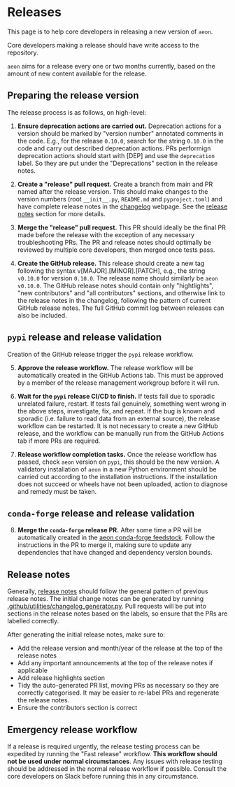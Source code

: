 # Releases

This page is to help core developers in releasing a new version of `aeon`.

Core developers making a release should have write access to the repository.

`aeon` aims for a release every one or two months currently, based on the amount of
new content available for the release.

## Preparing the release version

The release process is as follows, on high-level:

1. **Ensure deprecation actions are carried out.**
  Deprecation actions for a version should be marked by "version number" annotated
  comments in the code. E.g., for the release `0.10.0`, search for the string `0.10.0`
  in the code and carry out described deprecation actions. PRs performign deprecation
  actions should start with [DEP] and use the `deprecation` label. So they are put
  under the "Deprecations" section in the release notes.

2. **Create a "release" pull request.**
  Create a branch from main and PR named after the release version. This should make
  changes to the version numbers (root `__init__.py`, `README.md` and `pyproject.toml`)
  and have complete release notes in the [changelog](https://www.aeon-toolkit.org/en/latest/changelog.html)
  webpage. See the [release notes](#release-notes) section for more details.

3. **Merge the "release" pull request.**
  This PR should ideally be the final PR made before the release with the exception of
  any necessary troubleshooting PRs. The PR and release notes should optimally be
  reviewed by multiple core developers, then merged once tests pass.

4. **Create the GitHub release.**
  This release should create a new tag following the syntax v[MAJOR].[MINOR].[PATCH],
  e.g., the string `v0.10.0` for version `0.10.0`. The release name should similarly be
  `aeon v0.10.0`.  The GitHub release notes should contain only "hightlights",
  "new contributors" and "all contributors" sections, and otherwise link to the release
  notes in the changelog, following the pattern of current GitHub release notes. The
  full GitHub commit log between releases can also be included.

## `pypi` release and release validation

Creation of the GitHub release trigger the `pypi` release workflow.

5. **Approve the release workflow.**
   The release workflow will be automatically created in the GitHub Actions tab. This
   must be approved by a member of the release management workgroup before it will run.

6. **Wait for the ``pypi`` release CI/CD to finish.**
  If tests fail due to sporadic unrelated failure, restart. If tests fail genuinely,
  something went wrong in the above steps, investigate, fix, and repeat. If the bug
  is known and sporadic (i.e. failure to read data from an external source), the release
  workflow can be restarted. It is not necessary to create a new GitHub release, and
  the workflow can be manually run from the GitHub Actions tab if more PRs are
  required.

7. **Release workflow completion tasks.**
  Once the release workflow has passed, check `aeon` version on `pypi`, this should be
  the new version. A validatory installation of `aeon` in a new Python environment
  should be carried out according to the installation instructions. If the installation
  does not succeed or wheels have not been uploaded, action to diagnose and remedy must
  be taken.

## `conda-forge` release and release validation

8. **Merge the ``conda-forge`` release PR.**
  After some time a PR will be automatically created in the [aeon conda-forge feedstock](https://github.com/conda-forge/aeon-feedstock).
  Follow the instructions in the PR to merge it, making sure to update any dependencies
  that have changed and dependency version bounds.

## Release notes

Generally, [release notes](#changelog) should follow the general pattern of previous
release notes. The initial change notes can be generated by running [.github/utilities/changelog_generator.py](https://github.com/aeon-toolkit/aeon/blob/main/.github/utilities/changelog_generator.py).
Pull requests will be put into sections in the release notes based on the labels,
so ensure that the PRs are labelled correctly.

After generating the initial release notes, make sure to:
- Add the release version and month/year of the release at the top of the release notes
- Add any important announcements at the top of the release notes if applicable
- Add release highlights section
- Tidy the auto-generated PR list, moving PRs as necessary so they are correctly
categorised. It may be easier to re-label PRs and regenerate the release notes.
- Ensure the contributors section is correct

## Emergency release workflow

If a release is required urgently, the release testing process can be expedited by
running the "Fast release" workflow. **This workflow should not be used under normal
circumstances**. Any issues with release testing should be addressed in the normal
release workflow if possible. Consult the core developers on Slack before running this
in any circumstance.
